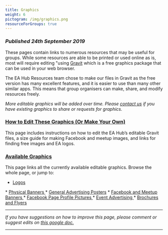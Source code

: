 ```yaml
---
title: Graphics
weight: 6
pictogram: /img/graphics.png
resourceForGroups: true
---
```

### _Published 24th September 2019_

These pages contain links to numerous resources that may be useful for groups. While some resources are able to be printed or used online as is, most will require editing "using <a target="_blank" href="https://designer.gravit.io/">Gravit</a> which is a free graphics package that can be used in your web browser.  

The EA Hub Resources team chose to make our files in Gravit as the free version has many excellent features, and it is easier to use than many other similar apps. This means that group organisers can make, share, and modify resources freely.

_More editable graphics will be added over time. Please_ <a target="_blank" href="/contact/">_contact us_</a> _if you have existing graphics to share or requests for graphics._

### <a target="_blank" href="/graphics/how-to-edit/">How to Edit These Graphics (Or Make Your Own)</a>

This page includes instructions on how to edit the EA Hub’s editable Gravit files, a size guide for making Facebook and meetup images, and links for finding free images and EA logos.

### <a target="_blank" href="/graphics/editable-graphics/">Available Graphics</a>
This page links all the currently available editable graphics. Browse the whole page, or jump to:

* <a target="_blank" href="/graphics/editable-graphics#logos">Logos</a>
* <a target="_blank" href="/graphics/editable-graphics#banners">Physical Banners</a>
* <a target="_blank" href="/graphics/editable-graphics#advertising">General Advertising Posters</a>
* <a target="_blank" href="/graphics/editable-graphics#facebookbanners">Facebook and Meetup Banners</a>
* <a target="_blank" href="/graphics/editable-graphics#facebookprofiles">Facebook Page Profile Pictures</a>
* <a target="_blank" href="/graphics/editable-graphics#events">Event Advertising</a>
* <a target="_blank" href="/graphics/editable-graphics#brochures">Brochures and Flyers</a>

<hr>

_If you have suggestions on how to improve this page, please comment or suggest edits on_ <a target="_blank" href="LINK_HERE">_this google doc._</a>

<hr>
